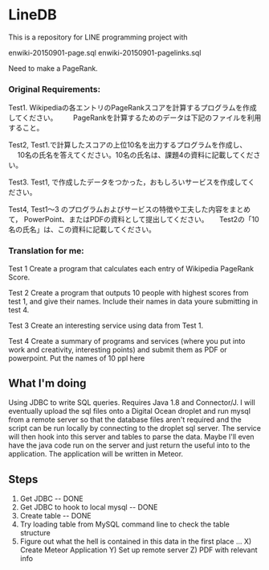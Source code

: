 # LineDB

This is a repository for LINE programming project with 

enwiki-20150901-page.sql
enwiki-20150901-pagelinks.sql

Need to make a PageRank. 

### Original Requirements:

Test1. Wikipediaの各エントリのPageRankスコアを計算するプログラムを作成してください。
　　PageRankを計算するためのデータは下記のファイルを利用すること。

Test2, Test1.で計算したスコアの上位10名を出力するプログラムを作成し、
　 10名の氏名を答えてください。10名の氏名は、課題4の資料に記載してください。

Test3. Test1, で作成したデータをつかった，おもしろいサービスを作成してください。

Test4, Test1～3 のプログラムおよびサービスの特徴や工夫した内容をまとめて，
PowerPoint、またはPDFの資料として提出してください。
　 Test2の「10名の氏名」は、この資料に記載してください。
　 
　 
### Translation for me:

Test 1 
Create a program that calculates each entry of Wikipedia PageRank Score.

Test 2
Create a program that outputs 10 people with highest scores from test 1, and give their names. 
Include their names in data youre submitting in test 4.

Test 3
Create an interesting service using data from Test 1.

Test 4
Create a summary of programs and services (where you put into work and creativity, interesting points) and submit them as PDF or powerpoint. 
Put the names of 10 ppl here


## What I'm doing

Using JDBC to write SQL queries. Requires Java 1.8 and Connector/J. I will eventually upload the sql files onto a Digital Ocean droplet and run mysql from a remote server so that the database files aren't required and the script can be run locally by connecting to the droplet sql server.
The service will then hook into this server and tables to parse the data. Maybe I'll even have the java code run on the server and just return the useful into to the application.
The application will be written in Meteor.

## Steps

1) Get JDBC -- DONE
2) Get JDBC to hook to local mysql -- DONE
3) Create table -- DONE
4) Try loading table from MySQL command line to check the table structure
5) Figure out what the hell is contained in this data in the first place
...
X) Create Meteor Application
Y) Set up remote server
Z) PDF with relevant info
